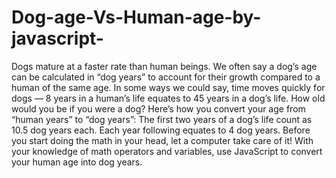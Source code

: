 # Dog-age-Vs-Human-age-by-javascript-
Dogs mature at a faster rate than human beings. We often say a dog’s age can be calculated in “dog years” to account for their growth compared to a human of the same age. In some ways we could say, time moves quickly for dogs — 8 years in a human’s life equates to 45 years in a dog’s life. How old would you be if you were a dog?  Here’s how you convert your age from “human years” to “dog years”:  The first two years of a dog’s life count as 10.5 dog years each. Each year following equates to 4 dog years. Before you start doing the math in your head, let a computer take care of it! With your knowledge of math operators and variables, use JavaScript to convert your human age into dog years.
